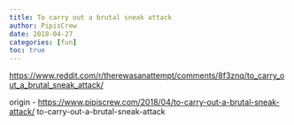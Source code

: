 ```yaml
---
title: To carry out a brutal sneak attack
author: PipisCrew
date: 2018-04-27
categories: [fun]
toc: true
---
```


https://www.reddit.com/r/therewasanattempt/comments/8f3znq/to_carry_out_a_brutal_sneak_attack/

origin - https://www.pipiscrew.com/2018/04/to-carry-out-a-brutal-sneak-attack/ to-carry-out-a-brutal-sneak-attack